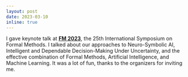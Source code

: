 ```yaml
---
layout: post
date: 2023-03-10
inline: true
---
```


I gave keynote talk at <a href='https://fm2023.isp.uni-luebeck.de/' target='_blank'><b>FM 2023</b></a>, the 25th International Symposium on Formal Methods. I talked about our approaches to Neuro-Symbolic AI, Intelligent and Dependable Decision-Making Under Uncertainty, and the effective combination of Formal Methods, Artificial Intelligence, and Machine Learning.
It was a lot of fun, thanks to the organizers for inviting me. 
